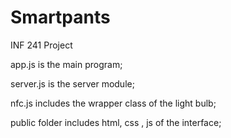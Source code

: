 Smartpants
==========

INF 241 Project

app.js is the main program;

server.js is the server module;

nfc.js includes the wrapper class of the light bulb;

public folder includes html, css , js of the interface;
